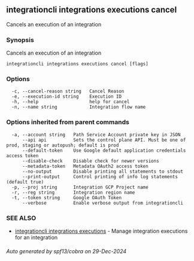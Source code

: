 ## integrationcli integrations executions cancel

Cancels an execution of an integration

### Synopsis

Cancels an execution of an integration

```
integrationcli integrations executions cancel [flags]
```

### Options

```
  -c, --cancel-reason string   Cancel Reason
  -e, --execution-id string    Execution ID
  -h, --help                   help for cancel
  -n, --name string            Integration flow name
```

### Options inherited from parent commands

```
  -a, --account string   Path Service Account private key in JSON
      --api api          Sets the control plane API. Must be one of prod, staging or autopush; default is prod
      --default-token    Use Google default application credentials access token
      --disable-check    Disable check for newer versions
      --metadata-token   Metadata OAuth2 access token
      --no-output        Disable printing all statements to stdout
      --print-output     Control printing of info log statements (default true)
  -p, --proj string      Integration GCP Project name
  -r, --reg string       Integration region name
  -t, --token string     Google OAuth Token
      --verbose          Enable verbose output from integrationcli
```

### SEE ALSO

* [integrationcli integrations executions](integrationcli_integrations_executions.md)	 - Manage integration executions for an integration

###### Auto generated by spf13/cobra on 29-Dec-2024

